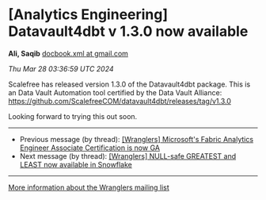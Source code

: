 


[Analytics Engineering] Datavault4dbt v 1.3.0 now available
===========================================================


**Ali, Saqib**
[docbook.xml at gmail.com](mailto:wranglers%40analyticsengineering.net?Subject=Re%3A%20%5BWranglers%5D%20Datavault4dbt%20v%201.3.0%20now%20available&In-Reply-To=%3CCABDm0O8Dz62VayrzPcMLg5JJukFgnDO1ohFNFSjin%3Dc_TV7GGg%40mail.gmail.com%3E "[Wranglers] Datavault4dbt v 1.3.0 now available")   

*Thu Mar 28 03:36:59 UTC 2024*  

Scalefree has released version 1.3.0 of the Datavault4dbt package. This is
an Data Vault Automation tool certified by the Data Vault Alliance:
<https://github.com/ScalefreeCOM/datavault4dbt/releases/tag/v1.3.0>

Looking forward to trying this out soon.
  
  




---


* Previous message (by thread): [[Wranglers] Microsoft's Fabric Analytics Engineer Associate Certification is now GA](000027.html)
* Next message (by thread): [[Wranglers] NULL-safe GREATEST and LEAST now available in Snowflake](000029.html)




---


[More information about the Wranglers
mailing list](https://analyticsengineering.net/mailman/listinfo/wranglers)  




